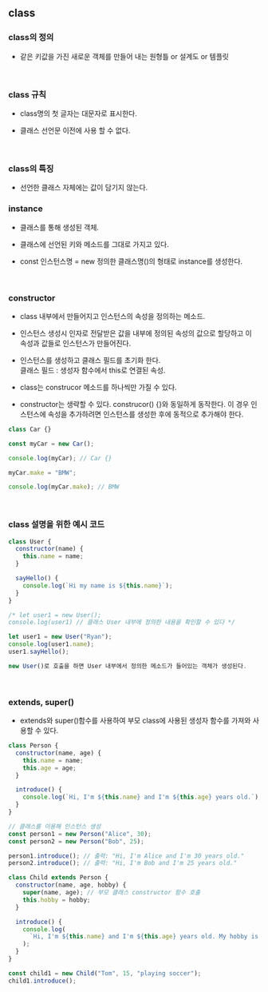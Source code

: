 ## class

### class의 정의

- 같은 키값을 가진 새로운 객체를 만들어 내는 원형틀 or 설계도 or 템플릿

<br>

### class 규칙

- class명의 첫 글자는 대문자로 표시한다.

- 클래스 선언문 이전에 사용 할 수 없다.

<br>

### class의 특징

- 선언한 클래스 자체에는 값이 담기지 않는다.

### instance

- 클래스를 통해 생성된 객체.

- 클래스에 선언된 키와 메소드를 그대로 가지고 있다.

- const 인스턴스명 = new 정의한 클래스명()의 형태로 instance를 생성한다.

<br>

### constructor

- class 내부에서 만들어지고 인스턴스의 속성을 정의하는 메소드.

- 인스턴스 생성시 인자로 전달받은 값을 내부에 정의된 속성의 값으로 할당하고 이 속성과 값들로 인스턴스가 만들어진다.

- 인스턴스를 생성하고 클래스 필드를 초기화 한다. <br>
  클래스 필드 : 생성자 함수에서 this로 연결된 속성.

- class는 construcor 메소드를 하나씩만 가질 수 있다.

- constructor는 생략할 수 있다.
  construcor() {}와 동일하게 동작한다.
  이 경우 인스턴스에 속성을 추가하려면 인스턴스를 생성한 후에 동적으로 추가해야 한다.

```javascript
class Car {}

const myCar = new Car();

console.log(myCar); // Car {}

myCar.make = "BMW";

console.log(myCar.make); // BMW
```

<br>

### class 설명을 위한 예시 코드

```javascript
class User {
  constructor(name) {
    this.name = name;
  }

  sayHello() {
    console.log(`Hi my name is ${this.name}`);
  }
}

/* let user1 = new User();
console.log(user1) // 클래스 User 내부에 정의한 내용을 확인할 수 있다 */

let user1 = new User("Ryan");
console.log(user1.name);
user1.sayHello();

new User()로 호출을 하면 User 내부에서 정의한 메소드가 들어있는 객체가 생성된다.
```

<br>

### extends, super()

- extends와 super()함수를 사용하여 부모 class에 사용된 생성자 함수를 가져와 사용할 수 있다.

```javascript
class Person {
  constructor(name, age) {
    this.name = name;
    this.age = age;
  }

  introduce() {
    console.log(`Hi, I'm ${this.name} and I'm ${this.age} years old.`);
  }
}

// 클래스를 이용해 인스턴스 생성
const person1 = new Person("Alice", 30);
const person2 = new Person("Bob", 25);

person1.introduce(); // 출력: "Hi, I'm Alice and I'm 30 years old."
person2.introduce(); // 출력: "Hi, I'm Bob and I'm 25 years old."

class Child extends Person {
  constructor(name, age, hobby) {
    super(name, age); // 부모 클래스 constructor 함수 호출
    this.hobby = hobby;
  }

  introduce() {
    console.log(
      `Hi, I'm ${this.name} and I'm ${this.age} years old. My hobby is ${this.hobby}`
    );
  }
}

const child1 = new Child("Tom", 15, "playing soccer");
child1.introduce();
```
